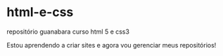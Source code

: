 # html-e-css
 repositório guanabara curso html 5 e css3

 Estou aprendendo a criar sites e agora vou gerenciar meus repositórios!